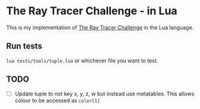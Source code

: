 # The Ray Tracer Challenge - in Lua

This is my implementation of [The Ray Tracer Challenge](http://raytracerchallenge.com/) in the Lua language.

## Run tests

`lua tests/tools/tuple.lua` or whichever file you want to test.

## TODO

- [ ] Update tuple to not key x, y, z, w but instead use metatables. This allows colour to be accessed as `color[1]`
